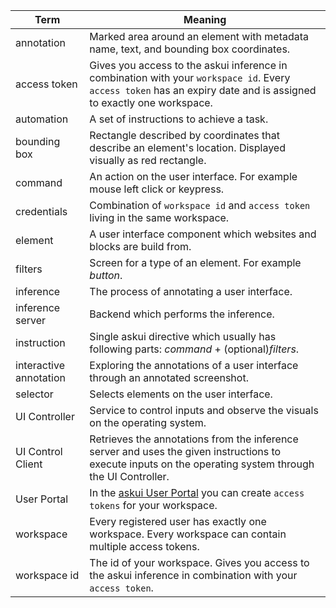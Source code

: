 | Term                   | Meaning     |
| ---------------------- | ----------- |
| annotation             | Marked area around an element with metadata name, text, and bounding box coordinates. |
| access token           | Gives you access to the askui inference in combination with your `workspace id`. Every `access token` has an expiry date and is assigned to exactly one workspace.  |
| automation             | A set of instructions to achieve a task. |
| bounding box           | Rectangle described by coordinates that describe an element's location. Displayed visually as red rectangle. |
| command                | An action on the user interface. For example mouse left click or keypress. |
| credentials            | Combination of `workspace id` and `access token` living in the same workspace. |
| element                | A user interface component which websites and blocks are build from. |
| filters                | Screen for a type of an element. For example _button_. |
| inference              | The process of annotating a user interface. |
| inference server       | Backend which performs the inference. |
| instruction            | Single askui directive which usually has following parts: _command_ + (optional)_filters_.|
| interactive annotation | Exploring the annotations of a user interface through an annotated screenshot. |
| selector               | Selects elements on the user interface. |
| UI Controller          | Service to control inputs and observe the visuals on the operating system. |
| UI Control Client      | Retrieves the annotations from the inference server and uses the given instructions to execute inputs on the operating system through the UI Controller. |
| User Portal            | In the [askui User Portal](https://app.v2.askui.com/) you can create `access tokens` for your workspace. |
| workspace              | Every registered user has exactly one workspace. Every workspace can contain multiple access tokens. |
| workspace id           | The id of your workspace. Gives you access to the askui inference in combination with your `access token`. |